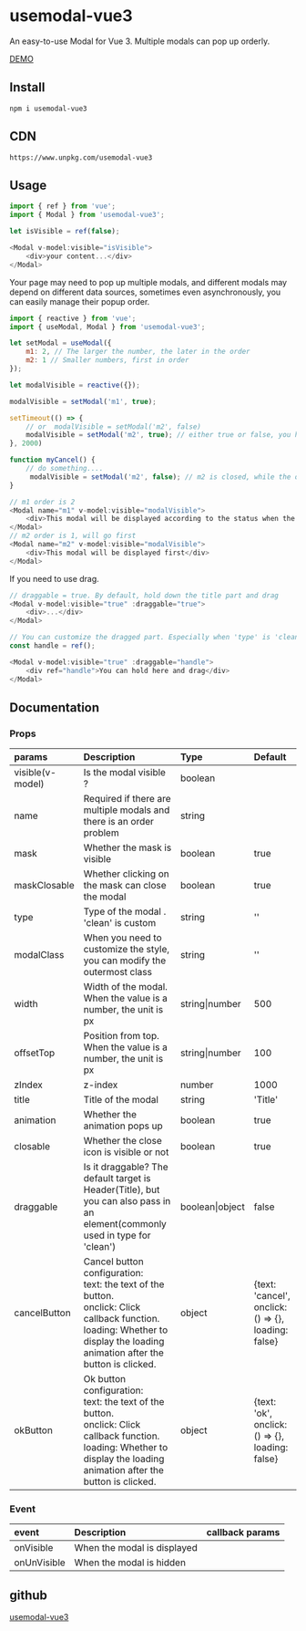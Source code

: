 # usemodal-vue3
An easy-to-use Modal for Vue 3. Multiple modals can pop up orderly.

[DEMO](https://usemodal-vue3.github.io/usemodal-vue3/)

## Install
`npm i usemodal-vue3`

## CDN
`https://www.unpkg.com/usemodal-vue3`

## Usage

```javascript
import { ref } from 'vue';
import { Modal } from 'usemodal-vue3';

let isVisible = ref(false);

<Modal v-model:visible="isVisible">
    <div>your content...</div>
</Modal>
```

Your page may need to pop up multiple modals, and different modals may depend on different data sources, sometimes even asynchronously, you can easily manage their popup order.

```javascript
import { reactive } from 'vue';
import { useModal, Modal } from 'usemodal-vue3';

let setModal = useModal({
    m1: 2, // The larger the number, the later in the order
    m2: 1 // Smaller numbers, first in order
});

let modalVisible = reactive({});

modalVisible = setModal('m1', true);

setTimeout(() => {
    // or  modalVisible = setModal('m2', false)
    modalVisible = setModal('m2', true); // either true or false, you have to define a state.
}, 2000)

function myCancel() {
    // do something....
     modalVisible = setModal('m2', false); // m2 is closed, while the other states are true in order
}

// m1 order is 2
<Modal name="m1" v-model:visible="modalVisible">
    <div>This modal will be displayed according to the status when the previous one is closed or the display status is fasle</div>
</Modal>
// m2 order is 1, will go first
<Modal name="m2" v-model:visible="modalVisible">
    <div>This modal will be displayed first</div>
</Modal>
```

If you need to use drag.

```javascript
// draggable = true. By default, hold down the title part and drag
<Modal v-model:visible="true" :draggable="true">
    <div>...</div>
</Modal>

// You can customize the dragged part. Especially when 'type' is 'clean'
const handle = ref();

<Modal v-model:visible="true" :draggable="handle">
    <div ref="handle">You can hold here and drag</div>
</Modal>
```

## Documentation

### Props

| params | Description | Type | Default |
| :---- | :---- | :---- | :---- |
| visible(v-model) | Is the modal visible ? | boolean |  |
| name | Required if there are multiple modals and there is an order problem | string |  |
| mask | Whether the mask is visible | boolean | true |
| maskClosable | Whether clicking on the mask can close the modal | boolean | true |
| type | Type of the modal . 'clean' is custom | string | '' |
| modalClass | When you need to customize the style, you can modify the outermost class | string | '' |
| width | Width of the modal. When the value is a number, the unit is px | string\|number | 500 |
| offsetTop | Position from top. When the value is a number, the unit is px | string\|number | 100 |
| zIndex | z-index | number | 1000 |
| title | Title of the modal | string | 'Title' |
| animation | Whether the animation pops up | boolean | true |
| closable | Whether the close icon is visible or not | boolean | true |
| draggable | Is it draggable? The default target is Header(Title), but you can also pass in an element(commonly used in type for 'clean') | boolean\|object | false |
| cancelButton | Cancel button configuration: <br />text: the text of the button.<br />onclick: Click callback function.<br />loading: Whether to display the loading animation after the button is clicked.| object | {text: 'cancel', onclick: () => {}, loading: false} |
| okButton | Ok button configuration: <br />text: the text of the button.<br />onclick: Click callback function.<br />loading: Whether to display the loading animation after the button is clicked. | object | {text: 'ok', onclick: () => {}, loading: false} |

### Event

| event | Description | callback params |
| :---- | :---- | :---- | 
| onVisible | When the modal is displayed |  |
| onUnVisible | When the modal is hidden |  |


## github

[usemodal-vue3](https://github.com/usemodal-vue3/usemodal-vue3.git)